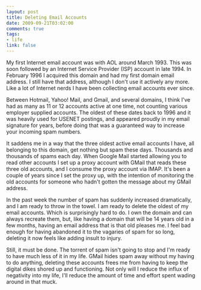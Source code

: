 ```yaml
--- 
layout: post
title: Deleting Email Accounts
date: 2009-09-21T03:02:00
comments: true
tags:
- life
link: false
---
```

My first Internet email account was with AOL around March 1993. This was soon followed by an Internet Service Provider (ISP) account in late 1994. In February 1996 I acquired this domain and had my first domain email address. I still have that address, although I don't use it actively any more. Like a lot of Internet nerds I have been collecting email accounts ever since.

Between Hotmail, Yahoo! Mail, and Gmail, and several domains, I think I've had as many as 11 or 12 accounts active at one time, not counting various employer supplied accounts. The oldest of these dates back to 1996 and it was heavily used for USENET postings, and appeared proudly in my email signature for years, before doing that was a guaranteed way to increase your incoming spam numbers.

It saddens me in a way that the three oldest active email accounts I have, all belonging to this domain, get nothing but spam these days. Thousands and thousands of spams each day. When Google Mail started allowing you to read other accounts I set up a proxy account with GMail that reads these three old accounts, and I consume the proxy account via IMAP. It's been a couple of years since I set the proxy up, with the intention of monitoring the old accounts for someone who hadn't gotten the message about my GMail address.

In the past week the number of spam has suddenly increased dramatically, and I am ready to throw in the towel. I am ready to delete the oldest of my email accounts. Which is surprisingly hard to do. I own the domain and can always recreate them, but, like having a domain that will be 14 years old in a few months, having an email address that is that old pleases me. I feel bad enough for having abandoned it to the vagaries of spam for so long, deleting it now feels like adding insult to injury.

Still, it must be done. The torrent of spam isn't going to stop and I'm ready to have much less of it in my life. GMail hides spam away without my having to do anything, deleting these accounts frees me from having to keep the digital dikes shored up and functioning. Not only will I reduce the influx of negativity into my life, I'll reduce the amount of time and effort spent wading around in that muck.
